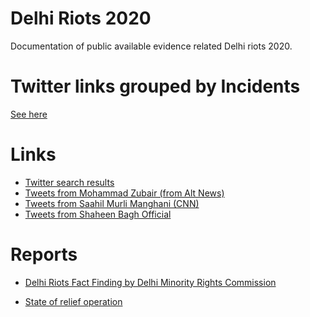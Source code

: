 # Delhi Riots 2020

Documentation of public available evidence related Delhi riots 2020.

# Twitter links grouped by Incidents

[See here](reports/Delhi.md)

# Links

* [Twitter search results](https://twitter.com/search?q=(Delhi%20OR%20%E0%A4%A6%E0%A4%BF%E0%A4%B2%E0%A5%8D%E0%A4%B2%E0%A5%80)%20(%20%20%E0%A4%B9%E0%A4%BF%E0%A4%82%E0%A4%B8%E0%A4%BE%20OR%20riots%20OR%20pogrom%20OR%20violence)%20until%3A2020-02-26%20since%3A2020-02-23&src=typed_query)
* [Tweets from Mohammad Zubair (from Alt News)](https://twitter.com/search?q=from%3Azoo_bear%20until%3A2020-02-28%20since%3A2020-02-23&src=typed_query)
* [Tweets from Saahil Murli Manghani (CNN)](https://twitter.com/search?q=from%3Asaahilmenghani%20until%3A2020-02-28%20since%3A2020-02-23&src=typed_query)
* [Tweets from Shaheen Bagh Official](https://twitter.com/search?q=from%3AShaheenBaghOff1%20until%3A2020-02-28%20since%3A2020-02-23&src=typed_query)


# Reports

* [Delhi Riots Fact Finding by Delhi Minority Rights Commission](https://archive.org/details/DMC-delhi-riots-fact-finding-2020)

* [State of relief operation](https://www.groundxero.in/2020/03/02/delhi-pogram-a-fact-finding-report-from-bhajanpura-chaman-park-and-shiv-vihar/)
